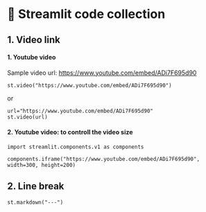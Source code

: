 # 🌿 Streamlit code collection

## 1. Video link

#### 1. Youtube video

Sample video url: https://www.youtube.com/embed/ADi7F695d90

```
st.video("https://www.youtube.com/embed/ADi7F695d90")
```

or

```
url="https://www.youtube.com/embed/ADi7F695d90"
st.video(url)
```


#### 2. Youtube video: to controll the video size
   
```
import streamlit.components.v1 as components

components.iframe("https://www.youtube.com/embed/ADi7F695d90", width=300, height=200)
```

## 2. Line break

```
st.markdown("---")
```
